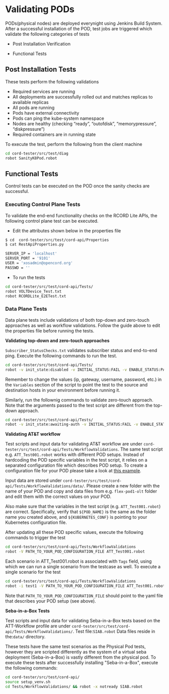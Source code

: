 # Validating PODs

PODs(physical nodes) are deployed everynight using Jenkins Build System.  After a successful
installation of the POD, test jobs are triggered which validate the following
categories of tests

* Post Installation Verification

* Functional Tests

## Post Installation Tests

These tests perform the following validations

* Required services are running
* All deployments are successfully rolled out and matches replicas to available replicas
* All pods are running
* Pods have external connectivity
* Pods can ping the kube-system namespace
* Nodes are healthy (checking “ready”, “outofdisk”, “memorypressure”, “diskpressure”)
* Required containers are in running state

To execute the test, perform the following from the client machine

```bash
cd cord-tester/src/test/diag
robot SanityK8Pod.robot
```

## Functional Tests

Control tests can be executed on the POD once the
sanity checks are successful.

### Executing Control Plane Tests

To validate the end-end functionality checks on the RCORD Lite APIs, the
following control plane test can be executed.

* Edit the attributes shown below in the properties file

```bash
$ cd  cord-tester/src/test/cord-api/Properties
$ cat RestApiProperties.py

SERVER_IP = 'localhost'
SERVER_PORT = '9101'
USER = 'xosadmin@opencord.org'
PASSWD = ''
```

* To run the tests

```bash
cd cord-tester/src/test/cord-api/Tests/
robot VOLTDevice_Test.txt
robot RCORDLite_E2ETest.txt 
```

### Data Plane Tests

Data plane tests include validations of both top-down and zero-touch approaches as well as workflow validations. Follow the guide above to edit the properties file before running the tests.

**Validating top-down and zero-touch approaches**

`Subscriber_StatusChecks.txt` validates subscriber status and end-to-end ping. Execute the following commands to run the test.
```bash
cd cord-tester/src/test/cord-api/Tests/
robot -v init_state:disabled -v INITIAL_STATUS:FAIL -v ENABLE_STATUS:PASS -e zerotouch Subscriber_StatusChecks.txt
```
Remember to change the values (ip, gateway, username, password, etc.) in the `Variables` section of the script to point the test to the source and destination hosts in your environment before running it.

Similarly, run the follownig commands to validate zero-touch approach. Note that the arguments passed to the test script are different from the top-down approach.
```bash
cd cord-tester/src/test/cord-api/Tests/
robot -v init_state:awaiting-auth -v INITIAL_STATUS:FAIL -v ENABLE_STATUS:FAIL -v MACIP_STATUS:PASS Subscriber_StatusChecks.txt
```

**Validating AT&T workflow**

Test scripts and input data for validating AT&T workflow are under `cord-tester/src/test/cord-api/Tests/WorkflowValidations`. The same test script e.g. `ATT_Test001.robot` works with different POD setups. Instead of hardcoding the POD specific variables in the test script, it relies on a separated configuration file which describes POD setup. To create a configuration file for your POD please take a look at [this example](https://github.com/opencord/pod-configs/blob/master/deployment-configs/flex-pod1-olt.yaml).

Input data are stored under `cord-tester/src/test/cord-api/Tests/WorkflowValidations/data/`. Please create a new folder with the name of your POD and copy and data files from e.g. `flex-pod1-olt` folder and edit them with the correct values on your POD.

Also make sure that the variables in the test script (e.g. `ATT_Test001.robot`) are correct. Specifically, verify that `${POD_NAME}` is the same as the folder name you created above, and `${KUBERNETES_CONF}` is pointing to your Kubernetes configuration file.

After updating all these POD specific values, execute the following commands to trigger the test

```bash
cd cord-tester/src/test/cord-api/Tests/WorkflowValidations
robot -V PATH_TO_YOUR_POD_CONFIGURATION_FILE ATT_Test001.robot
 ```
Each scenario in ATT_Test001.robot is associated with `Tags` field, using which we can run a single scenario from the testcase as well.
To execute a single scenario for the test

```bash
cd cord-tester/src/test/cord-api/Tests/WorkflowValidations
robot -i test1 -V PATH_TO_YOUR_POD_CONFIGURATION_FILE ATT_Test001.robot
 ```

Note that `PATH_TO_YOUR_POD_CONFIGURATION_FILE` should point to the yaml file that describes your POD setup (see above).


**Seba-in-a-Box Tests**

Test scripts and input data for validating Seba-in-a-Box tests based on the ATT-Workflow profile are under `cord-tester/src/test/cord-api/Tests/WorkflowValidations/`. Test file:`SIAB.robot` Data files reside in the:`data/` directory. 

These tests have the same test scenarios as the Physical Pod tests, however they are scripted differently as the system of a virtual seba deployment (Seba-in-a-Box) is vastly different from the physical pod. To execute these tests after successfully installing "Seba-in-a-Box", execute the following commands:

```bash
cd cord-tester/src/test/cord-api/
source setup_venv.sh
cd Tests/WorkflowValidations/ && robot -x notready SIAB.robot
```
